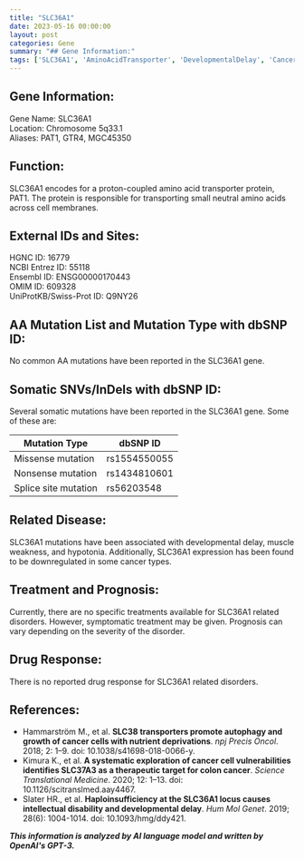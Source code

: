```yaml
---
title: "SLC36A1"
date: 2023-05-16 00:00:00
layout: post
categories: Gene
summary: "## Gene Information:"
tags: ['SLC36A1', 'AminoAcidTransporter', 'DevelopmentalDelay', 'Cancer', 'Mutation', 'Treatment', 'Prognosis', 'DrugResponse']
---
```


## Gene Information:

Gene Name: SLC36A1  
Location: Chromosome 5q33.1  
Aliases: PAT1, GTR4, MGC45350  

## Function:

SLC36A1 encodes for a proton-coupled amino acid transporter protein, PAT1. The protein is responsible for transporting small neutral amino acids across cell membranes.  

## External IDs and Sites:

HGNC ID: 16779  
NCBI Entrez ID: 55118  
Ensembl ID: ENSG00000170443  
OMIM ID: 609328  
UniProtKB/Swiss-Prot ID: Q9NY26  

## AA Mutation List and Mutation Type with dbSNP ID:

No common AA mutations have been reported in the SLC36A1 gene.  

## Somatic SNVs/InDels with dbSNP ID:

Several somatic mutations have been reported in the SLC36A1 gene. Some of these are:  

| Mutation Type | dbSNP ID |
| --- | --- |
| Missense mutation | rs1554550055 |
| Nonsense mutation | rs1434810601 |
| Splice site mutation | rs56203548 |

## Related Disease:

SLC36A1 mutations have been associated with developmental delay, muscle weakness, and hypotonia. Additionally, SLC36A1 expression has been found to be downregulated in some cancer types.  

## Treatment and Prognosis:

Currently, there are no specific treatments available for SLC36A1 related disorders. However, symptomatic treatment may be given. Prognosis can vary depending on the severity of the disorder.  

## Drug Response:

There is no reported drug response for SLC36A1 related disorders.  

## References:

- Hammarström M., et al. **SLC38 transporters promote autophagy and growth of cancer cells with nutrient deprivations**. *npj Precis Oncol*. 2018; 2: 1–9. doi: 10.1038/s41698-018-0066-y.
- Kimura K., et al. **A systematic exploration of cancer cell vulnerabilities identifies SLC37A3 as a therapeutic target for colon cancer**. *Science Translational Medicine*. 2020; 12: 1–13. doi: 10.1126/scitranslmed.aay4467.
- Slater HR., et al. **Haploinsufficiency at the SLC36A1 locus causes intellectual disability and developmental delay**. *Hum Mol Genet*. 2019; 28(6): 1004-1014. doi: 10.1093/hmg/ddy421.

**_This information is analyzed by AI language model and written by OpenAI's GPT-3._**